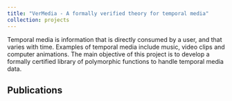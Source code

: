 ```yaml
---
title: "VerMedia - A formally verified theory for temporal media"
collection: projects
---
```



Temporal media is information that is directly consumed by a user,
and that varies with time. Examples of temporal media include music,
video clips and computer animations. The main objective of this
project is to develop a formally certified library of polymorphic
functions to handle temporal media data.


Publications
------------